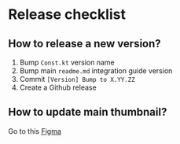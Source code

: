 # Release checklist

## How to release a new version?

1. Bump `Const.kt` version name
2. Bump main `readme.md` integration guide version
3. Commit `[Version] Bump to X.YY.ZZ`
4. Create a Github release

## How to update main thumbnail?

Go to this [Figma](https://www.figma.com/file/gRdxMJeH8v5jgUebvVgqXV/Neumorphism-kit-(Community)-(Copy)?node-id=6193-820&t=SJZ4NLfNb7mXBqjQ-0)